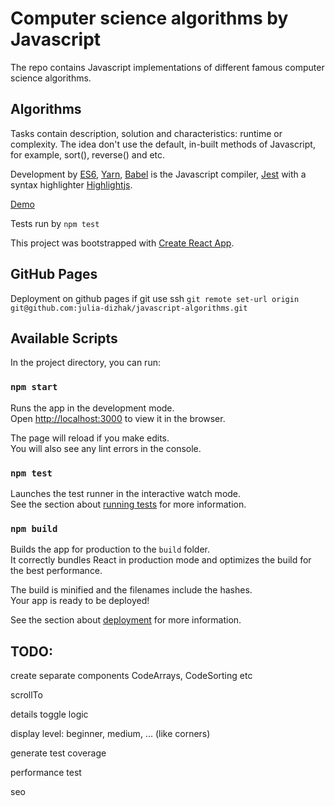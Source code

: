 # Computer science algorithms by Javascript
The repo contains Javascript implementations of different famous computer science algorithms.

## Algorithms
Tasks contain description, solution and characteristics: runtime or complexity.
The idea don't use the default, in-built methods of Javascript, for example, sort(), reverse() and etc.

Development by
[ES6](http://es6-features.org/), [Yarn](https://yarnpkg.com/), [Babel](https://babeljs.io/) is the Javascript compiler, [Jest](https://facebook.github.io/jest/) with a syntax highlighter [Highlightjs](https://highlightjs.org/).

[Demo](https://julia-dizhak.github.io/javascript-algorithms/)

Tests run by `npm test`



This project was bootstrapped with [Create React App](https://github.com/facebook/create-react-app).

## GitHub Pages
Deployment on github pages
if git use ssh
`git remote set-url origin git@github.com:julia-dizhak/javascript-algorithms.git`

## Available Scripts

In the project directory, you can run:

### `npm start`

Runs the app in the development mode.<br />
Open [http://localhost:3000](http://localhost:3000) to view it in the browser.

The page will reload if you make edits.<br />
You will also see any lint errors in the console.

### `npm test`

Launches the test runner in the interactive watch mode.<br />
See the section about [running tests](https://facebook.github.io/create-react-app/docs/running-tests) for more information.

### `npm build`

Builds the app for production to the `build` folder.<br />
It correctly bundles React in production mode and optimizes the build for the best performance.

The build is minified and the filenames include the hashes.<br />
Your app is ready to be deployed!

See the section about [deployment](https://facebook.github.io/create-react-app/docs/deployment) for more information.


## TODO:
create separate components CodeArrays, CodeSorting etc

scrollTo

details toggle logic

display level: beginner, medium, ... (like corners)

generate test coverage

performance test

seo
